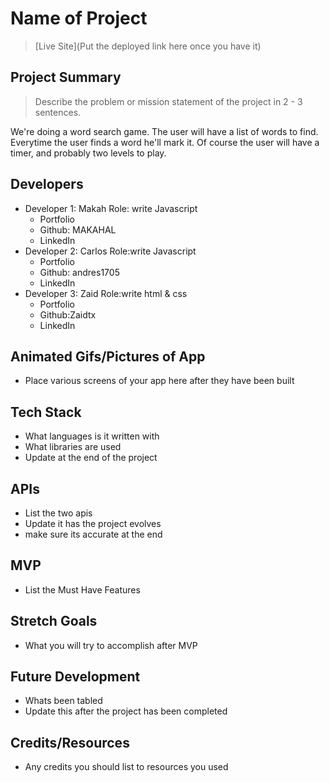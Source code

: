 # Name of Project

> [Live Site](Put the deployed link here once you have it)

## Project Summary

> Describe the problem or mission statement of the project in 2 - 3 sentences.

We're doing a word search game. The user will have a list of words to find. Everytime the user finds a word he'll mark it. Of course the user will have a timer, and probably two levels to play.

## Developers

- Developer 1: Makah
 Role: write Javascript
  - Portfolio
  - Github: MAKAHAL
  - LinkedIn
- Developer 2: Carlos
Role:write Javascript
  - Portfolio
  - Github: andres1705
  - LinkedIn
- Developer 3: Zaid
 Role:write html & css
  - Portfolio
  - Github:Zaidtx
  - LinkedIn

## Animated Gifs/Pictures of App

- Place various screens of your app here after they have been built

## Tech Stack

- What languages is it written with
- What libraries are used
- Update at the end of the project

## APIs

- List the two apis
- Update it has the project evolves
- make sure its accurate at the end

## MVP

- List the Must Have Features

## Stretch Goals

- What you will try to accomplish after MVP

## Future Development

- Whats been tabled
- Update this after the project has been completed

## Credits/Resources

- Any credits you should list to resources you used